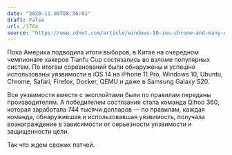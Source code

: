 ```yaml
---
date: "2020-11-09T08:36:01"
draft: False
url: /1764
source: "https://www.zdnet.com/article/windows-10-ios-chrome-and-many-others-fall-at-chinas-top-hacking-contest/"
---
```


Пока Америка подводила итоги выборов, в Китае на очередном чемпионате хакеров Tianfu Cup состязались во взломе популярных систем. По итогам соревнований были обнаружены и успешно использованы уязвимости в iOS 14 на iPhone 11 Pro, Windows 10, Ubuntu, Chrome, Safari, Firefox, Docker, QEMU и даже в Samsung Galaxy S20. 

Все уязвимости вместе с эксплойтами были по правилам переданы производителям. А победителем состязания стала команда Qihoo 360, которая заработала 744 тысячи долларов — по правилам, каждая команда, обнаружившая и использовавшая уязвимость, получала вознаграждение в зависимости от серьезности уязвимости и защищенности цели.

Так что ждем свежих патчей.
